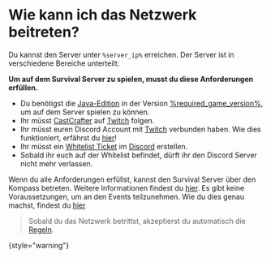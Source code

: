 [rules]: survial-rules.md "Zurück zu den Regeln"

# Wie kann ich das Netzwerk beitreten?

Du kannst den Server unter `%server_ip%` erreichen. Der Server ist in verschiedene Bereiche unterteilt:

<tabs>
<tab title="Survival Server" id="survival">

**Um auf dem Survival Server zu spielen, musst du diese Anforderungen erfüllen.**

- Du benötigst die [Java-Edition](https://de.minecraft.wiki/w/Java_Edition) in der Version [%required_game_version%](%required_game_version_link%), um auf dem Server spielen zu können.
- Ihr müsst [CastCrafter](%twitch_cast%) auf [Twitch](%twitch%) folgen.
- Ihr müsst euren Discord Account mit [Twitch](%twitch%) verbunden haben.
  Wie dies funktioniert, erfährst
  du [hier](support.md#link-twitch "Wie du deine Accounts verknüpfst erfährst du hier!")!
- Ihr müsst ein [Whitelist Ticket](support.md#whitelist-ticket "%click-more-info%")
  im [Discord](%dc_link%) erstellen.
- Sobald ihr euch auf der Whitelist befindet, dürft ihr den Discord Server nicht mehr verlassen.

Wenn du alle Anforderungen erfüllst, kannst den Survival Server über den Kompass betreten. Weitere Informationen findest du <a href="servers.md">hier</a>.
</tab>
<tab title="Event Server" id="events">
Es gibt keine Voraussetzungen, um an den Events teilzunehmen. Wie du dies genau machst, findest du <a href="how-to-take-part-in-an-event.md">hier</a>
</tab>
</tabs>

> Sobald du das Netzwerk betrittst, akzeptierst du automatisch die [Regeln](rules.md).
>
{style="warning"}
